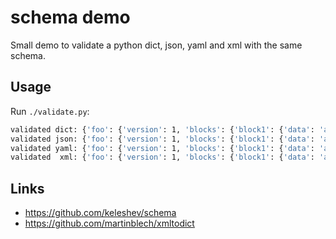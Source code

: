 # schema demo

Small demo to validate a python dict, json, yaml and xml with the same schema.

## Usage

Run `./validate.py`:  

```bash
validated dict: {'foo': {'version': 1, 'blocks': {'block1': {'data': 'abcd'}}}}
validated json: {'foo': {'version': 1, 'blocks': {'block1': {'data': 'abcd'}}}}
validated yaml: {'foo': {'version': 1, 'blocks': {'block1': {'data': 'abcd'}}}}
validated  xml: {'foo': {'version': 1, 'blocks': {'block1': {'data': 'abcd'}}}}
```

## Links

* https://github.com/keleshev/schema
* https://github.com/martinblech/xmltodict
